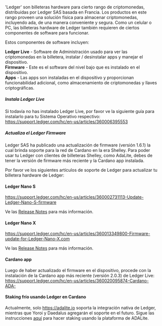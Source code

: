 'Ledger' son billeteras hardware para cierto rango de criptomonedas, distribuidas por Ledger SAS basada en Francia.
Los productos en este rango proveen una solución física para almacenar criptomonedas, incluyendo ada, de una manera conveniente y segura.
Como un celular o PC, las billeteras hardware de Ledger también requieren de ciertos componentes de software para funcionar.

Estos componentes de software incluyen:  
  
**Ledger Live** - Software de Administración usado para ver las criptomonedas en la billetera, instalar / desinstalar apps y manejar el dispositivo.  
**Firmware** - Este es el software del nivel bajo que es instalado en el dispositivo.  
**Apps** - Las apps son instaladas en el dispositivo y proporcionan funcionabilidad adicional, como almacenamiento de criptomonedas y llaves criptográficas.  

##### Instala Ledger Live

Si todavía no has instalado Ledger Live, por favor ve la siguiente guía para instalarlo para tu Sistema Operativo respectivo:  
https://support.ledger.com/hc/en-us/articles/360006395553

##### Actualiza el Ledger Firmware

Ledger SAS ha publicado una actualización de firmware (versión 1.6.1) la cual brinda soporte para la red de Cardano en la era Shelley.
Para poder usar tu Ledger con clientes de billeteras Shelley, como AdaLite, debes de tener la versión de firmware más reciente y la Cardano app instalada.

Por favor ve los siguientes artículos de soporte de Ledger para actualizar tu billetera hardware de Ledger:

#### Ledger Nano S
https://support.ledger.com/hc/en-us/articles/360002731113-Update-Ledger-Nano-S-firmware

Ve las [Release Notes](https://support.ledger.com/hc/en-us/articles/360010446000-Ledger-Nano-S-firmware-release-notes) para más información.

#### Ledger Nano X

https://support.ledger.com/hc/en-us/articles/360013349800-Firmware-update-for-Ledger-Nano-X.com

Ve las [Release Notes](https://support.ledger.com/hc/en-us/articles/360014980580) para más información.

#### Cardano app

Luego de haber actualizado el firmware en el dispositivo, procede con la instalación de la Cardano app más reciente (versión 2.0.3) de Ledger Live:  
https://support.ledger.com/hc/en-us/articles/360020095874-Cardano-ADA-

#### Staking frío usando Ledger en Cardano

Actualmente, solo https://adalite.io soporta la integración nativa de Ledger, mientras que Yoroi y Daedalus agregarán el soporte en el futuro. Sigue las instrucciones [aquí](https://github.com/vacuumlabs/adalite/wiki) para hacer staking usando la plataforma de ADALite.

